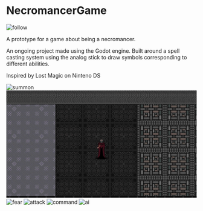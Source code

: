 ﻿# NecromancerGame
 
![follow](https://github.com/WobblyRonnoc/NecromancerGame/blob/ai-system/Squad.gif)

A prototype for a game about being a necromancer. 

An ongoing project made using the Godot engine. Built around a spell casting system using the analog stick to draw symbols corresponding to different abilities. 

Inspired by Lost Magic on Ninteno DS

![summon](https://github.com/WobblyRonnoc/NecromancerGame/blob/ai-system/Spell%201.gif)
![lineAoE](https://github.com/WobblyRonnoc/NecromancerGame/blob/ai-system/Spell%202.gif)
![fear](https://github.com/WobblyRonnoc/NecromancerGame/blob/ai-system/scary.gif)
![attack](https://github.com/WobblyRonnoc/NecromancerGame/blob/ai-system/Attacking.gif)
![command](https://github.com/WobblyRonnoc/NecromancerGame/blob/ai-system/Charge.gif)
![ai](https://github.com/WobblyRonnoc/NecromancerGame/blob/ai-system/AI.gif)
